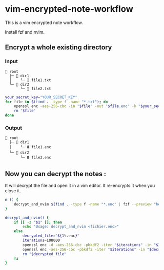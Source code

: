# vim-encrypted-note-workflow
This is a vim encrypted note workflow.

Install fzf and nvim.

## Encrypt a whole existing directory

### Input
```
📂 root
  ├─ 📁 dir1
  │    └─ 📄 file1.txt
  └─ 📁 dir2
       └─ 📄 file2.txt
```

```bash
your_secret_key="YOUR_SECRET_KEY"
for file in $(find . -type f -name "*.txt"); do
    openssl enc -aes-256-cbc -in "$file" -out "$file.enc" -k "$your_secret_key"
    rm "$file"
done
```

### Output
```
📂 root
  ├─ 📁 dir1
  │    └─ 🔒 file1.enc
  └─ 📁 dir2
       └─ 🔒 file2.enc
```

## Now you can decrypt the notes :
It will decrypt the file and open it in a vim editor. It re-encrypts it when you close it.
```bash
n () {
	decrypt_and_nvim $(find . -type f -name "*.enc" | fzf --preview "head {}")
}

decrypt_and_nvim() {
    if [[ -z "$1" ]]; then
        echo "Usage: decrypt_and_nvim <fichier.enc>"
    else
        decrypted_file="${1%.enc}"
        iterations=100000
        openssl enc -d -aes-256-cbc -pbkdf2 -iter "$iterations" -in "$1" -out "$decrypted_file" -k "VotreCleSecrete" && nvim "$decrypted_file"
        openssl enc -aes-256-cbc -pbkdf2 -iter "$iterations" -in "$decrypted_file" -out "$1" -k "VotreCleSecrete"
        rm "$decrypted_file"
    fi
}
```


